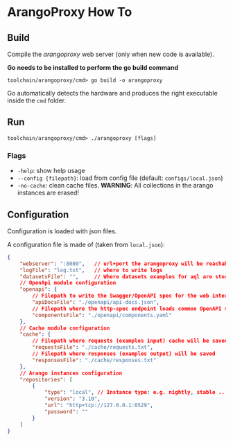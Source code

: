 # ArangoProxy How To

## Build

Compile the _arangoproxy_ web server (only when new code is available).

**Go needs to be installed to perform the go build command**

```
toolchain/arangoproxy/cmd> go build -o arangoproxy
```

Go automatically detects the hardware and produces the right executable inside
the `cmd` folder.

## Run

```
toolchain/arangoproxy/cmd> ./arangoproxy [flags]
```

### Flags

- `-help`: show help usage
- `--config {filepath}`: load from config file (default: `configs/local.json`)
- `-no-cache`: clean cache files.
  **WARNING**: All collections in the arango instances are erased!

## Configuration

Configuration is loaded with json files.

A configuration file is made of (taken from `local.json`):

```json
{
    "webserver": ":8080",   // url+port the arangoproxy will be reachable
    "logFile": "log.txt",   // where to write logs
    "datasetsFile": "",     // Where datasets examples for aql are stored
    // OpenApi module configuration
    "openapi": {            
        // Filepath to write the Swagger/OpenAPI spec for the web interface team
        "apiDocsFile": "./openapi/api-docs.json", 
        // Filepath where the http-spec endpoint loads common OpenAPI schemas
        "componentsFile": "./openapi/components.yaml" 
    },
    // Cache module configuration
    "cache": {    
        // Filepath where requests (examples input) cache will be saved          
        "requestsFile": "./cache/requests.txt", 
        // Filepath where responses (examples output) will be saved      
        "responsesFile": "./cache/responses.txt" 
    },
    // Arango instances configuration
    "repositories": [
        {
            "type": "local", // Instance type: e.g. nightly, stable ...
            "version": "3.10",
            "url": "http+tcp://127.0.0.1:8529",
            "password": ""
        }
    ]
}
```
